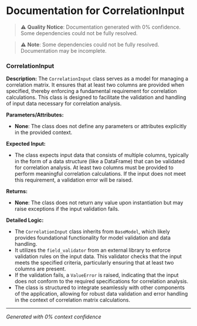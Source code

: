# Documentation for CorrelationInput

> ⚠️ **Quality Notice**: Documentation generated with 0% confidence. Some dependencies could not be fully resolved.


> ⚠️ **Note**: Some dependencies could not be fully resolved. Documentation may be incomplete.
### CorrelationInput

**Description:**
The `CorrelationInput` class serves as a model for managing a correlation matrix. It ensures that at least two columns are provided when specified, thereby enforcing a fundamental requirement for correlation calculations. This class is designed to facilitate the validation and handling of input data necessary for correlation analysis.

**Parameters/Attributes:**
- **None**: The class does not define any parameters or attributes explicitly in the provided context.

**Expected Input:**
- The class expects input data that consists of multiple columns, typically in the form of a data structure (like a DataFrame) that can be validated for correlation analysis. At least two columns must be provided to perform meaningful correlation calculations. If the input does not meet this requirement, a validation error will be raised.

**Returns:**
- **None**: The class does not return any value upon instantiation but may raise exceptions if the input validation fails.

**Detailed Logic:**
- The `CorrelationInput` class inherits from `BaseModel`, which likely provides foundational functionality for model validation and data handling.
- It utilizes the `field_validator` from an external library to enforce validation rules on the input data. This validator checks that the input meets the specified criteria, particularly ensuring that at least two columns are present.
- If the validation fails, a `ValueError` is raised, indicating that the input does not conform to the required specifications for correlation analysis.
- The class is structured to integrate seamlessly with other components of the application, allowing for robust data validation and error handling in the context of correlation matrix calculations.

---
*Generated with 0% context confidence*

